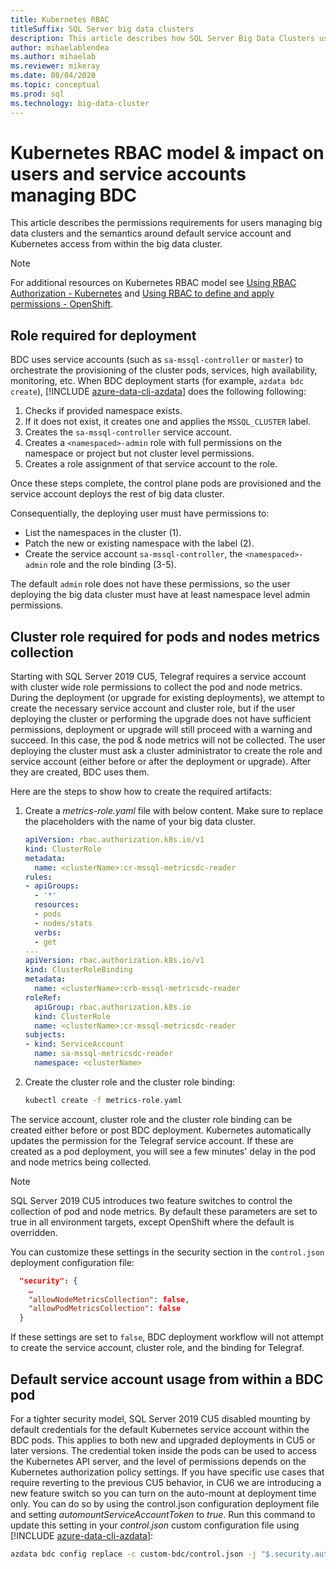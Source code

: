 ```yaml
---
title: Kubernetes RBAC
titleSuffix: SQL Server big data clusters
description: This article describes how SQL Server Big Data Clusters uses RBAC with Kubernetes.
author: mihaelablendea 
ms.author: mihaelab
ms.reviewer: mikeray
ms.date: 08/04/2020
ms.topic: conceptual
ms.prod: sql
ms.technology: big-data-cluster
---
```


# Kubernetes RBAC model & impact on users and service accounts managing BDC

This article describes the permissions requirements for users managing big data clusters and the semantics around default service account and Kubernetes access from within the big data cluster.

> [!NOTE]
> For additional resources on Kubernetes RBAC model see [Using RBAC Authorization - Kubernetes](https://kubernetes.io/docs/reference/access-authn-authz/rbac/) and [Using RBAC to define and apply permissions - OpenShift](https://docs.openshift.com/container-platform/4.4/authentication/using-rbac.html).

## Role required for deployment

BDC uses service accounts (such as `sa-mssql-controller` or `master`) to orchestrate the provisioning of the cluster pods, services, high availability, monitoring, etc. When BDC deployment starts (for example, `azdata bdc create`), [!INCLUDE [azure-data-cli-azdata](../includes/azure-data-cli-azdata.md)] does the following following:

1. Checks if provided namespace exists.
2. If it does not exist, it creates one and applies the `MSSQL_CLUSTER` label.
3. Creates the `sa-mssql-controller` service account.
4. Creates a `<namespaced>-admin` role with full permissions on the namespace or project but not cluster level permissions.
5. Creates a role assignment of that service account to the role.

Once these steps complete, the control plane pods are provisioned and the service account deploys the rest of big data cluster.  

Consequentially, the deploying user must have permissions to:

- List the namespaces in the cluster (1).
- Patch the new or existing namespace with the label (2).
- Create the service account `sa-mssql-controller`, the `<namespaced>-admin` role and the role binding (3-5).

The default `admin` role does not have these permissions, so the user deploying the big data cluster must have at least namespace level admin permissions.

## Cluster role required for pods and nodes metrics collection

Starting with SQL Server 2019 CU5, Telegraf requires a service account with cluster wide role permissions to collect the pod and node metrics. During the deployment (or upgrade for existing deployments), we attempt to create the necessary service account and cluster role, but if the user deploying the cluster or performing the upgrade does not have sufficient permissions, deployment or upgrade will still proceed with a warning and succeed. In this case, the pod & node metrics will not be collected. The user deploying the cluster must ask a cluster administrator to create the role and service account (either before or after the deployment or upgrade). After they are created, BDC uses them. 

Here are the steps to show how to create the required artifacts:

1. Create a *metrics-role.yaml* file with below content. Make sure to replace the *<clusterName>* placeholders  with the name of your big data cluster.

   ```yaml
   apiVersion: rbac.authorization.k8s.io/v1
   kind: ClusterRole
   metadata:
     name: <clusterName>:cr-mssql-metricsdc-reader
   rules:
   - apiGroups:
     - '*'
     resources:
     - pods
     - nodes/stats
     verbs:
     - get
   ---
   apiVersion: rbac.authorization.k8s.io/v1
   kind: ClusterRoleBinding
   metadata:
     name: <clusterName>:crb-mssql-metricsdc-reader
   roleRef:
     apiGroup: rbac.authorization.k8s.io
     kind: ClusterRole
     name: <clusterName>:cr-mssql-metricsdc-reader
   subjects:
   - kind: ServiceAccount
     name: sa-mssql-metricsdc-reader
     namespace: <clusterName>
   ```

2. Create the cluster role and the cluster role binding:

   ```bash
   kubectl create -f metrics-role.yaml
   ```

The service account, cluster role and the cluster role binding can be created either before or post BDC deployment. Kubernetes automatically updates the permission for the Telegraf service account. If these are created as a pod deployment, you will see a few minutes' delay in the pod and node metrics being collected.

> [!NOTE]
> SQL Server 2019 CU5 introduces two feature switches to control the collection of pod and node metrics. By default these parameters are set to true in all environment targets, except OpenShift where the default is overridden. 

You can customize these settings in the security section in the `control.json` deployment configuration file:

```json
  "security": {
    …
    "allowNodeMetricsCollection": false,
    "allowPodMetricsCollection": false
  }
```

If these settings are set to `false`, BDC deployment workflow will not attempt to create the service account, cluster role, and the binding for Telegraf.

## Default service account usage from within a BDC pod

For a tighter security model, SQL Server 2019 CU5 disabled mounting by default credentials for the default Kubernetes service account within the BDC pods. This applies to both new and upgraded deployments in CU5 or later versions.
The credential token inside the pods can be used to access the Kubernetes API server, and the level of permissions depends on the Kubernetes authorization policy settings. If you have specific use cases that require reverting to the previous CU5 behavior, in CU6 we are introducing a new feature switch so you can turn on the auto-mount at deployment time only. You can do so by using the control.json configuration deployment file and setting *automountServiceAccountToken* to *true*. Run this command to update this setting in your *control.json* custom configuration file using [!INCLUDE [azure-data-cli-azdata](../includes/azure-data-cli-azdata.md)]: 

``` bash
azdata bdc config replace -c custom-bdc/control.json -j "$.security.automountServiceAccountToken=true"
```
